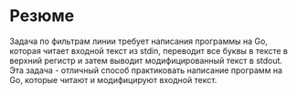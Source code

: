 # Резюме

Задача по фильтрам линии требует написания программы на Go, которая читает входной текст из stdin, переводит все буквы в тексте в верхний регистр и затем выводит модифицированный текст в stdout. Эта задача - отличный способ практиковать написание программ на Go, которые читают и модифицируют входной текст.
